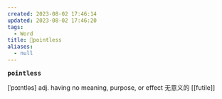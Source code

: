```yaml
---
created: 2023-08-02 17:46:14
updated: 2023-08-02 17:46:20
tags:
  - Word
title: 📖pointless
aliases:
  - null
---
```


<pre><strong>pointless</strong></pre>
[ˈpɔɪntləs]
adj. having no meaning, purpose, or effect ⽆意义的
[[futile]]
